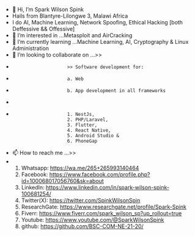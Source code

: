 - 👋 Hi, I’m Spark Wilson Spink
- Hails from Blantyre-Lilongwe 3, Malawi Africa
- I do AI, Machine Learning, Network Spoofing, Ethical Hacking [both Deffessive && Offessive]
- 👀 I’m interested in ...Metasploit and AirCracking
- 🌱 I’m currently learning ...Machine Learning, AI, Cryptography & Linux Administration
- 💞️ I’m looking to collaborate on ...>>
-                         >> Software development for:
-                         a. Web
-                         b. App development in all frameworks
-                     
-                         1. NestJs,
                          2. PHP/Laravel,
                          3. Flutter,
                          4. React Native,
                          5. Android Studio &
                          6. PhoneGap
- 📫 How to reach me ...>>
- 1. Whatsapp: https://wa.me/265+265993140464
  2. Facebook: https://www.facebook.com/profile.php?id=100068017056760&sk=about
  3. LinkedIn: https://www.linkedin.com/in/spark-wilson-spink-100681254/
  4. Twitter(X): https://twitter.com/SpinkWilsonSpin
  5. ResearchGate: https://www.researchgate.net/profile/Spark-Spink
  6. Fiverr: https://www.fiverr.com/spark_wilson_sp?up_rollout=true
  7. Youtube: https://www.youtube.com/@SparkWilsonSpink
  8. github: https://github.com/BSC-COM-NE-21-20/

<!---
BSC-COM-NE-21-20/BSC-COM-NE-21-20 is a ✨ special ✨ repository because its `README.md` (this file) appears on your GitHub profile.
You can click the Preview link to take a look at your changes.
--->
